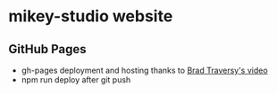 # mikey-studio website

## GitHub Pages

* gh-pages deployment and hosting thanks to [Brad Traversy's video](https://www.youtube.com/watch?v=SKXkC4SqtRk&t=731s)
* npm run deploy after git push